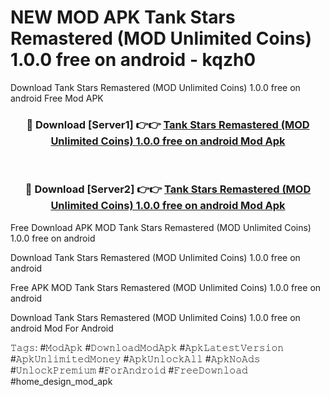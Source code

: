 # NEW MOD APK Tank Stars Remastered (MOD Unlimited Coins) 1.0.0 free on android - kqzh0
Download Tank Stars Remastered (MOD Unlimited Coins) 1.0.0 free on android Free Mod APK

<div align="center">
<h3>🔴 Download [Server1] 👉👉 <a href="https://apk-comot.site?title=Tank_Stars_Remastered_(MOD_Unlimited_Coins)_1.0.0_free_on_android">Tank Stars Remastered (MOD Unlimited Coins) 1.0.0 free on android Mod Apk</a></h3><br>

<h3>🔴 Download [Server2] 👉👉 <a href="https://apk-comot.site?title=Tank_Stars_Remastered_(MOD_Unlimited_Coins)_1.0.0_free_on_android">Tank Stars Remastered (MOD Unlimited Coins) 1.0.0 free on android Mod Apk</a></h3>
</div>


Free Download APK MOD Tank Stars Remastered (MOD Unlimited Coins) 1.0.0 free on android

Download Tank Stars Remastered (MOD Unlimited Coins) 1.0.0 free on android 

Free APK MOD Tank Stars Remastered (MOD Unlimited Coins) 1.0.0 free on android 

Download Tank Stars Remastered (MOD Unlimited Coins) 1.0.0 free on android Mod For Android

𝚃𝚊𝚐𝚜: #𝙼𝚘𝚍𝙰𝚙𝚔 #𝙳𝚘𝚠𝚗𝚕𝚘𝚊𝚍𝙼𝚘𝚍𝙰𝚙𝚔 #𝙰𝚙𝚔𝙻𝚊𝚝𝚎𝚜𝚝𝚅𝚎𝚛𝚜𝚒𝚘𝚗 #𝙰𝚙𝚔𝚄𝚗𝚕𝚒𝚖𝚒𝚝𝚎𝚍𝙼𝚘𝚗𝚎𝚢 #𝙰𝚙𝚔𝚄𝚗𝚕𝚘𝚌𝚔𝙰𝚕𝚕 #𝙰𝚙𝚔𝙽𝚘𝙰𝚍𝚜 #𝚄𝚗𝚕𝚘𝚌𝚔𝙿𝚛𝚎𝚖𝚒𝚞𝚖 #𝙵𝚘𝚛𝙰𝚗𝚍𝚛𝚘𝚒𝚍 #𝙵𝚛𝚎𝚎𝙳𝚘𝚠𝚗𝚕𝚘𝚊𝚍 #home_design_mod_apk